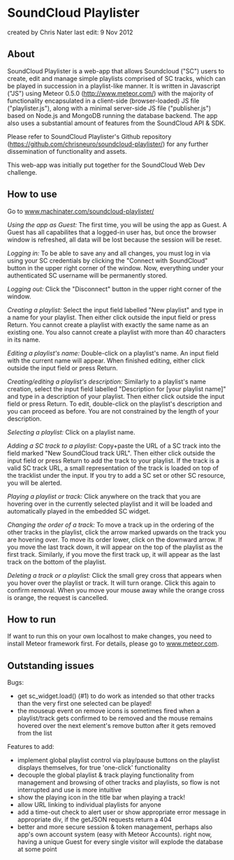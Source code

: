 SoundCloud Playlister
=====================

created by Chris Nater
last edit: 9 Nov 2012


About
-----

SoundCloud Playlister is a web-app that allows Soundcloud ("SC") users to create, edit and manage simple playlists comprised of SC tracks, which can be played in succession in a playlist-like manner. It is written in Javascript ("JS") using Meteor 0.5.0 (http://www.meteor.com/) with the majority of functionality encapsulated in a client-side (browser-loaded) JS file ("playlister.js"), along with a minimal server-side JS file ("publisher.js") based on Node.js and MongoDB running the database backend. The app also uses a substantial amount of features from the SoundCloud API & SDK.

Please refer to SoundCloud Playlister's Github repository (https://github.com/chrisneuro/soundcloud-playlister/) for any further dissemination of functionality and assets.

This web-app was initially put together for the SoundCloud Web Dev challenge.


How to use
----------

Go to www.machinater.com/soundcloud-playlister/

*Using the app as Guest:*
The first time, you will be using the app as Guest. A Guest has all capabilites that a logged-in user has, but once the browser window is refreshed, all data will be lost because the session will be reset.

*Logging in:*
To be able to save any and all changes, you must log in via using your SC credentials by clicking the "Connect with SoundCloud" button in the upper right corner of the window. Now, everything under your authenticated SC username will be permanently stored.

*Logging out:*
Click the "Disconnect" button in the upper right corner of the window.

*Creating a playlist:*
Select the input field labelled "New playlist" and type in a name for your playlist. Then either click outside the input field or press Return. You cannot create a playlist with exactly the same name as an existing one. You also cannot create a playlist with more than 40 characters in its name.

*Editing a playlist's name:*
Double-click on a playlist's name. An input field with the current name will appear. When finished editing, either click outside the input field or press Return.

*Creating/editing a playlist's description:*
Similarly to a playlist's name creation, select the input field labelled "Description for [your playlist name]" and type in a description of your playlist. Then either click outside the input field or press Return. To edit, double-click on the playlist's description and you can proceed as before. You are not constrained by the length of your description.

*Selecting a playlist:*
Click on a playlist name.

*Adding a SC track to a playlist:*
Copy+paste the URL of a SC track into the field marked "New SoundCloud track URL". Then either click outside the input field or press Return to add the track to your playlist. If the track is a valid SC track URL, a small representation of the track is loaded on top of the tracklist under the input. If you try to add a SC set or other SC resource, you will be alerted.

*Playing a playlist or track:*
Click anywhere on the track that you are hovering over in the currently selected playlist and it will be loaded and automatically played in the embedded SC widget.

*Changing the order of a track:*
To move a track up in the ordering of the other tracks in the playlist, click the arrow marked upwards on the track you are hovering over. To move its order lower, click on the downward arrow. If you move the last track down, it will appear on the top of the playlist as the first track. Similarly, if you move the first track up, it will appear as the last track on the bottom of the playlist.

*Deleting a track or a playlist:*
Click the small grey cross that appears when you hover over the playlist or track. It will turn orange. Click this again to confirm removal. When you move your mouse away while the orange cross is orange, the request is cancelled.

How to run
----------

If want to run this on your own localhost to make changes, you need to install Meteor framework first. For details, please go to www.meteor.com.

Outstanding issues
------------------

Bugs:
 - get sc_widget.load() (#1) to do work as intended so that other tracks than the very first one selected can be played!
 - the mouseup event on remove icons is sometimes fired when a playlist/track gets confirmed to be removed and the mouse remains hovered over the next element's remove button after it gets removed from the list

Features to add:
 - implement global playlist control via play/pause buttons on the playlist displays themselves, for true 'one-click' functionality
 - decouple the global playlist & track playing functionality from management and browsing of other tracks and playlists, so flow is not interrupted and use is more intuitive
 - show the playing icon in the title bar when playing a track!
 - allow URL linking to individual playlists for anyone
 - add a time-out check to alert user or show appropriate error message in appropriate div, if the getJSON requests return a 404
 - better and more secure session & token management, perhaps also app's own account system (easy with Meteor Accounts). right now, having a unique Guest for every single visitor will explode the database at some point

